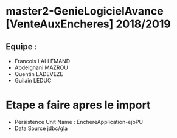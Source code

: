 # master2-GenieLogicielAvance [VenteAuxEncheres] 2018/2019

## Equipe :
 - Francois LALLEMAND
 - Abdelghani MAZROU
 - Quentin LADEVEZE
 - Guilain LEDUC

# Etape a faire apres le import
 - Persistence Unit Name : EnchereApplication-ejbPU
 - Data Source jdbc/gla


